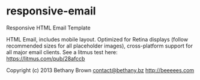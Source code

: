 responsive-email
================

Responsive HTML Email Template


HTML Email, includes mobile layout. Optimized for Retina displays 
(follow recommended sizes for all placeholder images), cross-platform 
support for all major email clients. See a litmus test here: 
https://litmus.com/pub/28afccb

Copyright (c) 2013 Bethany Brown
contact@bethany.bz
http://beeeees.com